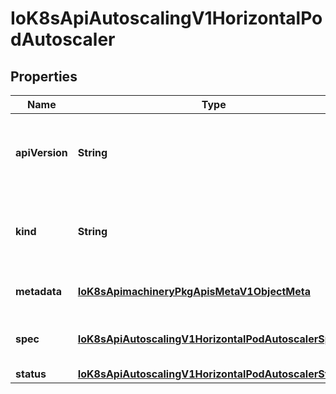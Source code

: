 
# IoK8sApiAutoscalingV1HorizontalPodAutoscaler

## Properties
Name | Type | Description | Notes
------------ | ------------- | ------------- | -------------
**apiVersion** | **String** | APIVersion defines the versioned schema of this representation of an object. Servers should convert recognized schemas to the latest internal value, and may reject unrecognized values. More info: https://git.k8s.io/community/contributors/devel/sig-architecture/api-conventions.md#resources |  [optional]
**kind** | **String** | Kind is a string value representing the REST resource this object represents. Servers may infer this from the endpoint the client submits requests to. Cannot be updated. In CamelCase. More info: https://git.k8s.io/community/contributors/devel/sig-architecture/api-conventions.md#types-kinds |  [optional]
**metadata** | [**IoK8sApimachineryPkgApisMetaV1ObjectMeta**](IoK8sApimachineryPkgApisMetaV1ObjectMeta.md) | Standard object metadata. More info: https://git.k8s.io/community/contributors/devel/sig-architecture/api-conventions.md#metadata |  [optional]
**spec** | [**IoK8sApiAutoscalingV1HorizontalPodAutoscalerSpec**](IoK8sApiAutoscalingV1HorizontalPodAutoscalerSpec.md) | behaviour of autoscaler. More info: https://git.k8s.io/community/contributors/devel/sig-architecture/api-conventions.md#spec-and-status. |  [optional]
**status** | [**IoK8sApiAutoscalingV1HorizontalPodAutoscalerStatus**](IoK8sApiAutoscalingV1HorizontalPodAutoscalerStatus.md) | current information about the autoscaler. |  [optional]



